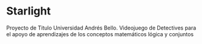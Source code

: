 # Starlight
Proyecto de Titulo Universidad Andrés Bello. Videojuego de Detectives para el apoyo de aprendizajes de los conceptos matemáticos lógica y conjuntos
